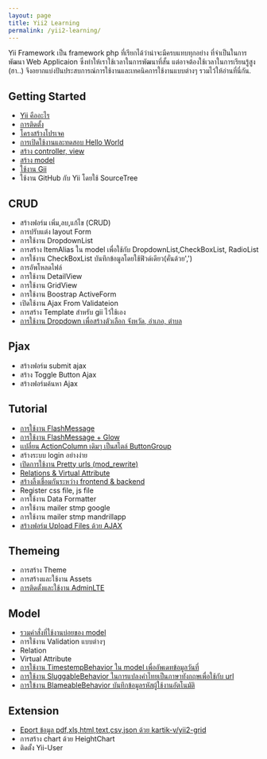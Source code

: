 ```yaml
---
layout: page
title: Yii2 Learning
permalink: /yii2-learning/
---
```

Yii Framework เป็น framework php ที่เรียกได้ว่าน่าจะมีครบแทบทุกอย่าง ที่จำเป็นในการพัฒนา Web Applicaion ซึ่งทำให้เราใช้เวลาในการพัฒนาที่สั้น แต่อาจต้องใช้เวลาในการเรียนรู้สูง (ฮา..) จึงอยากแบ่งปันประสบการณ์การใช้งานและเทคนิคการใช้งานแบบต่างๆ รวมไว้ให้อ่านที่นี่กัน.

## Getting Started

- [Yii คืออะไร](/2015/06/14/what-is-yii.html)
- [การติดตั้ง](/2014/11/30/Installation.html)
- [โครงสร้างโปรเจค]()
- [การเปิดใช้งานและทดสอบ Hello World]()
- [สร้าง controller, view]()
- [สร้าง model]()
- [ใช้งาน Gii]()
- ใช้งาน GitHub กับ Yii โดยใช้ SourceTree

## CRUD

- สร้างฟอร์ม เพิ่ม,ลบ,แก้ไข (CRUD)
- การปรับแต่ง layout Form
- การใช้งาน DropdownList
- การสร้าง ItemAlias ใน model เพื่อใช้กับ DropdownList,CheckBoxList, RadioList
- การใช้งาน CheckBoxList บันทึกข้อมูลโดยใช้ฟิวด์เดียว(คั่นด้วย',')
- การอัพโหลดไฟล์
- การใช้งาน DetailView
- การใช้งาน GridView
- การใช้งาน Boostrap ActiveForm
- เปิดใช้งาน Ajax From Validateion
- การสร้าง Template สำหรับ gii ไว้ใช้เอง
- [การใช้งาน Dropdown เพื่อสร้างตัวเลือก จังหวัด, อำเภอ, ตำบล](/2014/11/30/dependent-dropdown.html)

## Pjax
- สร้างฟอร์ม submit ajax
- สร้าง Toggle Button Ajax
- สร้างฟอร์มค้นหา Ajax



## Tutorial
- [การใช้งาน FlashMessage](/2015/06/17/flash-message.html)
- [การใช้งาน FlashMessage + Glow](/2015/06/17/flash-message-growl-widget.html)
- [เเปลี่ยน ActionColumn เดิมๆ เป็นสไตล์ ButtonGroup](/2014/11/30/action-column.html)
- สร้างระบบ login อย่างง่าย
- [เปิดการใช้งาน Pretty urls (mod_rewrite)](/2014/11/30/modrewrite.html)
- [Relations & Virtual Attribute](/2014/11/30/relations.html)
- [สร้างลิ้งเชื่อมกันระหว่าง frontend & backend](/2014/11/30/links-backend-to-frontend.html)
- Register css file, js file
- การใช้งาน Data Formatter
- การใช้งาน mailer stmp google
- การใช้งาน mailer stmp mandrillapp 
- [สร้างฟอร์ม Upload Files ด้วย AJAX](/2014/11/30/upload-ajax.html)

## Themeing
- การสร้าง Theme
- การสร้างและใช้งาน Assets
- [การติดตั้งและใช้งาน AdminLTE]()

## Model
- [รวมคำสั่งที่ใช้งานบ่อยของ model](/2014/11/30/query-model.html)
- การใช้งาน Validation แบบต่างๆ
- Relation
- Virtual Attribute
- [การใช้งาน TimestempBehavior ใน model เพื่ออัพเดทข้อมูลวันที่](/2015/06/14/model-behaviors.html)
- [การใช้งาน SluggableBehavior ในการแปลงคำไทยเป็นภาษาทังกฤษเพื่อใช้กับ url ](/2015/06/15/sluggble-behavior.html)
- [การใข้งาน BlameableBehavior บันทึกข้อมูลรหัสผู้ใช้งานอัตโนมัติ](/2015/06/17/blameable-behavior.html)

## Extension
- [Eport ข้อมูล pdf,xls,html,text,csv,json ด้วย kartik-v/yii2-grid](/2014/11/30/install-krajee-yii2-grid.html)
- การสร้าง chart ด้วย HeightChart
- ติดตั้ง Yii-User





